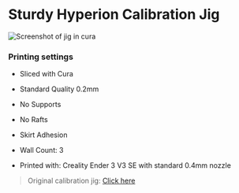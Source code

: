 # Sturdy Hyperion Calibration Jig

![Screenshot of jig in cura]([https://myoctocat.com/assets/images/base-octocat.svg](https://raw.githubusercontent.com/ItsSkynet/SlimeVR-Sturdy-Hyperion-Calibration-Jig/main/images/UltiMaker-Cura_8iweLFE4Qx.png))

### Printing settings
- Sliced with Cura
- Standard Quality 0.2mm
- No Supports
- No Rafts
- Skirt Adhesion
- Wall Count: 3

- Printed with: Creality Ender 3 V3 SE with standard 0.4mm nozzle

> Original calibration jig: [Click here](https://github.com/Lupinixx/SlimeVR-Hyperion-BMI160-PCB/blob/main/Hyperion%20Lupinix-calibration_jig.stl) 
